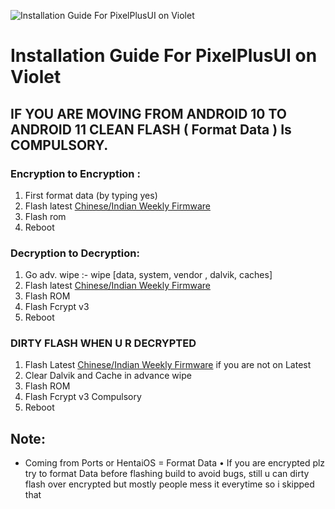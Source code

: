 ![Installation Guide For PixelPlusUI on Violet](https://i.imgur.com/pmZkslu.png "Installation")

# Installation Guide For PixelPlusUI on Violet

## IF YOU ARE MOVING FROM ANDROID 10 TO ANDROID 11 CLEAN FLASH ( Format Data ) Is COMPULSORY.

### Encryption to Encryption : 
1. First format data (by typing yes)
2. Flash latest [Chinese/Indian Weekly Firmware](https://xiaomifirmwareupdater.com/firmware/violet/)
3. Flash rom 
4. Reboot

### Decryption to Decryption: 
1. Go adv. wipe :- wipe [data, system, vendor , dalvik, caches]
2. Flash latest [Chinese/Indian Weekly Firmware](https://xiaomifirmwareupdater.com/firmware/violet/)
3. Flash ROM
4. Flash Fcrypt v3
5. Reboot

### DIRTY FLASH WHEN U R DECRYPTED 
1. Flash Latest [Chinese/Indian Weekly Firmware](https://xiaomifirmwareupdater.com/firmware/violet/) if you are not on Latest 
2. Clear Dalvik and Cache in advance wipe
3. Flash ROM
4. Flash Fcrypt v3 Compulsory
5. Reboot

## Note: 
* Coming from Ports or HentaiOS = Format Data
• If you are encrypted plz try to format Data before flashing build to avoid bugs, still u can dirty flash over encrypted but mostly people mess it everytime so i skipped that
